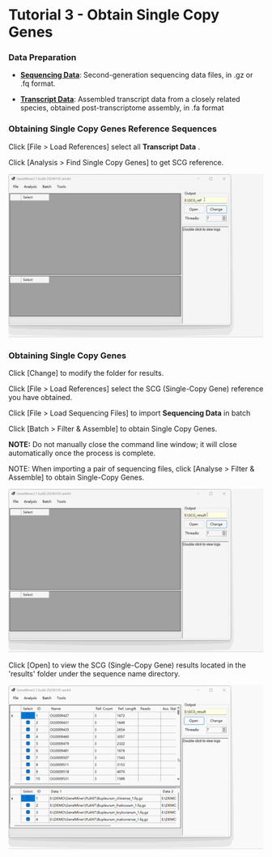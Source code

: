# Tutorial 3 - Obtain Single Copy Genes


### Data Preparation


- **[Sequencing Data](DATA/PLANT/)**: Second-generation sequencing data files, in .gz or .fq format.

- **[Transcript Data](DATA/Phytozome/)**: Assembled transcript data from a closely related species, obtained post-transcriptome assembly, in .fa format



### Obtaining Single Copy Genes Reference Sequences


Click [File > Load References] select all **Transcript Data** .

Click [Analysis > Find Single Copy Genes] to get SCG reference.


![](gif/SCG_ref.gif)



### Obtaining Single Copy Genes

Click [Change] to modify the folder for results.

Click [File > Load References] select the SCG (Single-Copy Gene) reference you have obtained.

Click [File > Load Sequencing Files] to import **Sequencing Data** in batch


Click [Batch > Filter & Assemble] to obtain Single Copy Genes.

**NOTE:** Do not manually close the command line window; it will close automatically once the process is complete.

NOTE: When importing a pair of sequencing files, click [Analyse > Filter & Assemble] to obtain Single-Copy Genes.


![](gif/SCG_result.gif)


Click [Open] to view the SCG (Single-Copy Gene) results located in the 'results' folder under the sequence name directory.


![](gif/SCG_findresult.gif)